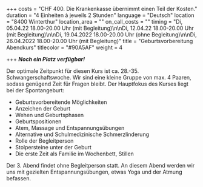 +++
costs = "CHF 400. Die Krankenkasse übernimmt einen Teil der Kosten."
duration = "4 Einheiten à jeweils 2 Stunden"
language = "Deutsch"
location = "8400 Winterthur"
location_area = ""
on_call_costs = ""
timing = "Di, 05.04.22 18.00-20.00 Uhr (mit Begleitung)\n\nDi, 12.04.22 18.00-20.00 Uhr (mit Begleitung)\n\nDi, 19.04.2022 18.00-20.00 Uhr (ohne Begleitung)\n\nDi, 26.04.2022 18.00-20.00 Uhr (mit Begleitung)"
title = "Geburtsvorbereitung Abendkurs"
titlecolor = "#90A5AF"
weight = 4

+++
**_Noch ein Platz verfügbar!_**

Der optimale Zeitpunkt für diesen Kurs ist ca. 28.-35. Schwangerschaftswoche. Wir sind eine kleine Gruppe von max. 4 Paaren, sodass genügend Zeit für Fragen bleibt. Der Hauptfokus des Kurses liegt bei der Spontangeburt:

* Geburtsvorbereitende Möglichkeiten
* Anzeichen der Geburt
* Wehen und Geburtsphasen
* Geburtspositionen
* Atem, Massage und Entspannungsübungen
* Alternative und Schulmedizinische Schmerzlinderung
* Rolle der Begleitperson
* Stolpersteine unter der Geburt
* Die erste Zeit als Familie im Wochenbett, Stillen

Der 3. Abend findet ohne Begleitperson statt. An diesem Abend werden wir uns mit gezielten Entspannungsübungen, etwas Yoga und der Atmung befassen.